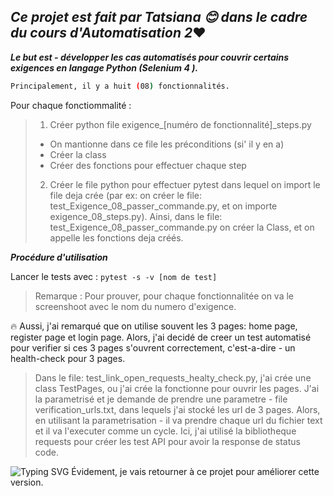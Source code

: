 
## _Ce projet est fait par Tatsiana :blush: dans le cadre du cours d'Automatisation 2_:heart:

***Le but est - développer les cas automatisés pour couvrir certains exigences en langage Python (Selenium 4 ).***
```sh
Principalement, il y a huit (08) fonctionnalités.
```

Pour chaque fonctiommalité :

> 1. Créer python file exigence_[numéro de fonctionnalité]_steps.py
> - On mantionne dans ce file les préconditions (si' il y en a)
> - Créer la class
> - Créer des fonctions pour effectuer chaque step
> 2. Créer le file python pour effectuer pytest dans lequel on import le file deja crée (par ex: on créer le file: test_Exigence_08_passer_commande.py, et on importe exigence_08_steps.py).
 > Ainsi, dans le file: test_Exigence_08_passer_commande.py on créer la Class, et on appelle les fonctions deja créés.

***Procédure d'utilisation***

Lancer le tests avec : 
``` pytest -s -v [nom de test] ```
> Remarque : Pour prouver, pour chaque fonctionnalitée on va le screenshoot avec le nom du numero d'exigence.

:fire: Aussi, j'ai remarqué que on utilise souvent les 3 pages: home page, register page et login page.
Alors, j'ai decidé de creer un test automatisé pour verifier si ces 3 pages s'ouvrent correctement, c'est-a-dire - un health-check pour 3 pages.

> Dans le file: test_link_open_requests_healty_check.py, j'ai crée une class TestPages, ou j'ai crée la fonctionne pour ouvrir les pages. 
> J'ai la parametrisé et je demande de prendre une parametre - file verification_urls.txt, dans lequels j'ai stocké les url de 3 pages.
> Alors, en utilisant la parametrisation - il va prendre chaque url du fichier text et il va l'executer comme un cycle.
> Ici, j'ai utilisé la bibliotheque requests pour créer les test API pour avoir la response de status code.


![Typing SVG](https://readme-typing-svg.demolab.com?color=$0E6655&lines=Améliorations+futures:)
Évidement, je vais retourner à ce projet pour améliorer cette version.
